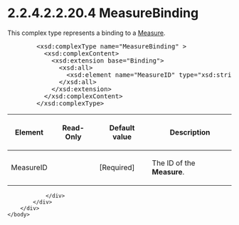 <html dir="LTR" xmlns:mshelp="http://msdn.microsoft.com/mshelp" xmlns:ddue="http://ddue.schemas.microsoft.com/authoring/2003/5" xmlns:xlink="http://www.w3.org/1999/xlink" xmlns:tool="http://www.microsoft.com/tooltip">
    <head>
        <meta http-equiv="Content-Type" content="text/html; CHARSET=utf-8"></meta>
        <meta name="save" content="history"></meta>
        <title>2.2.4.2.2.20.4 MeasureBinding</title>
        <xml>
            <mshelp:toctitle title="2.2.4.2.2.20.4 MeasureBinding"></mshelp:toctitle>
            <mshelp:rltitle title="[MS-SSAS]: MeasureBinding"></mshelp:rltitle>
            <mshelp:keyword index="A" term="891e8c68-9997-4804-800a-9c3b6a7df350"></mshelp:keyword>
            <mshelp:attr name="DCSext.ContentType" value="open specification"></mshelp:attr>
            <mshelp:attr name="AssetID" value="891e8c68-9997-4804-800a-9c3b6a7df350"></mshelp:attr>
            <mshelp:attr name="TopicType" value="kbRef"></mshelp:attr>
            <mshelp:attr name="DCSext.Title" value="[MS-SSAS]: MeasureBinding" />
        </xml>
    </head>
    <body>
        <div id="header">
            <h1 class="heading">2.2.4.2.2.20.4 MeasureBinding</h1>
        </div>
        <div id="mainSection">
            <div id="mainBody">
                <div id="allHistory" class="saveHistory"></div>
                <div id="sectionSection0" class="section" name="collapseableSection">
                    

<p>This complex type represents a binding to a <a href="e9f0508b-84a4-4421-a22a-0d741229d7a3.html">Measure</a>.</p>

<dl>
<dd>
<div><pre>   &lt;xsd:complexType name=&quot;MeasureBinding&quot; &gt;
     &lt;xsd:complexContent&gt;
       &lt;xsd:extension base=&quot;Binding&quot;&gt;
         &lt;xsd:all&gt;
           &lt;xsd:element name=&quot;MeasureID&quot; type=&quot;xsd:string&quot;/&gt;
         &lt;/xsd:all&gt;
       &lt;/xsd:extension&gt;
     &lt;/xsd:complexContent&gt;
   &lt;/xsd:complexType&gt;
</pre></div>
</dd></dl>

<table>
 <thead>
  <tr>
   <th>
   <p>Element</p>
   </th>
   <th>
   <p>Read-Only</p>
   </th>
   <th>
   <p>Default value</p>
   </th>
   <th>
   <p>Description</p>
   </th>
  </tr>
 </thead>
 <tr>
  <td>
  <p>MeasureID</p>
  </td>
  <td>
  <p> </p>
  </td>
  <td>
  <p>[Required]</p>
  </td>
  <td>
  <p>The ID of the <b>Measure</b>.</p>
  </td>
 </tr>
</table>

<p> </p>


                </div>
            </div>
        </div>
    </body>
</html>